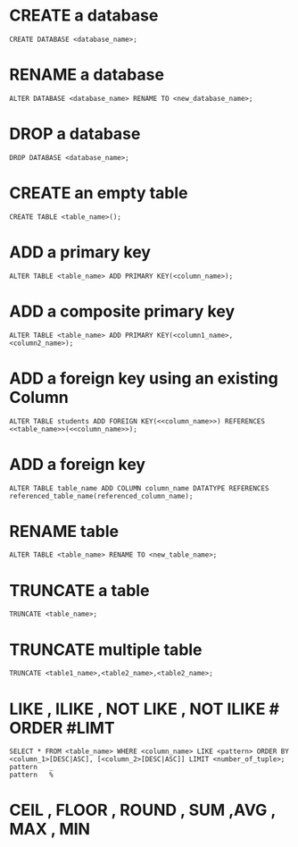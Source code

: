 # CREATE a database
```
CREATE DATABASE <database_name>;
```

# RENAME a database
```
ALTER DATABASE <database_name> RENAME TO <new_database_name>;
```

# DROP a database
```
DROP DATABASE <database_name>;
```


# CREATE an empty table
```
CREATE TABLE <table_name>();
```

# ADD a primary key
```
ALTER TABLE <table_name> ADD PRIMARY KEY(<column_name>);
```

# ADD a composite primary key
```
ALTER TABLE <table_name> ADD PRIMARY KEY(<column1_name>, <column2_name>);
```

# ADD a foreign key using an existing Column 
```
ALTER TABLE students ADD FOREIGN KEY(<<column_name>>) REFERENCES <<table_name>>(<<column_name>>);
```

# ADD a foreign key 
```
ALTER TABLE table_name ADD COLUMN column_name DATATYPE REFERENCES referenced_table_name(referenced_column_name);
```

# RENAME table
```
ALTER TABLE <table_name> RENAME TO <new_table_name>;
```

# TRUNCATE a table
```
TRUNCATE <table_name>;
```

# TRUNCATE multiple table
```
TRUNCATE <table1_name>,<table2_name>,<table2_name>;
```

# LIKE , ILIKE , NOT LIKE , NOT ILIKE # ORDER #LIMT
```
SELECT * FROM <table_name> WHERE <column_name> LIKE <pattern> ORDER BY <column_1>[DESC|ASC], [<column_2>[DESC|ASC]] LIMIT <number_of_tuple>;  
pattern   _
pattern   %
```
# CEIL , FLOOR , ROUND , SUM ,AVG , MAX , MIN 


